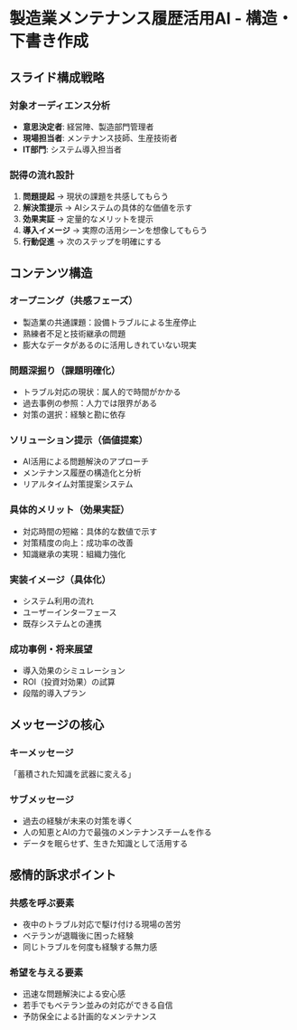 # 製造業メンテナンス履歴活用AI - 構造・下書き作成

## スライド構成戦略

### 対象オーディエンス分析
- **意思決定者**: 経営陣、製造部門管理者
- **現場担当者**: メンテナンス技師、生産技術者
- **IT部門**: システム導入担当者

### 説得の流れ設計
1. **問題提起** → 現状の課題を共感してもらう
2. **解決策提示** → AIシステムの具体的な価値を示す
3. **効果実証** → 定量的なメリットを提示
4. **導入イメージ** → 実際の活用シーンを想像してもらう
5. **行動促進** → 次のステップを明確にする

## コンテンツ構造

### オープニング（共感フェーズ）
- 製造業の共通課題：設備トラブルによる生産停止
- 熟練者不足と技術継承の問題
- 膨大なデータがあるのに活用しきれていない現実

### 問題深掘り（課題明確化）
- トラブル対応の現状：属人的で時間がかかる
- 過去事例の参照：人力では限界がある
- 対策の選択：経験と勘に依存

### ソリューション提示（価値提案）
- AI活用による問題解決のアプローチ
- メンテナンス履歴の構造化と分析
- リアルタイム対策提案システム

### 具体的メリット（効果実証）
- 対応時間の短縮：具体的な数値で示す
- 対策精度の向上：成功率の改善
- 知識継承の実現：組織力強化

### 実装イメージ（具体化）
- システム利用の流れ
- ユーザーインターフェース
- 既存システムとの連携

### 成功事例・将来展望
- 導入効果のシミュレーション
- ROI（投資対効果）の試算
- 段階的導入プラン

## メッセージの核心

### キーメッセージ
「蓄積された知識を武器に変える」

### サブメッセージ
- 過去の経験が未来の対策を導く
- 人の知恵とAIの力で最強のメンテナンスチームを作る
- データを眠らせず、生きた知識として活用する

## 感情的訴求ポイント

### 共感を呼ぶ要素
- 夜中のトラブル対応で駆け付ける現場の苦労
- ベテランが退職後に困った経験
- 同じトラブルを何度も経験する無力感

### 希望を与える要素
- 迅速な問題解決による安心感
- 若手でもベテラン並みの対応ができる自信
- 予防保全による計画的なメンテナンス